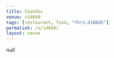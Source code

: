 ```yaml
---
title: Chandos
venue: v14660
tags: [restaurant, food, "fhrs:410845"]
permalink: /v/14660/
layout: venue
---
```

null